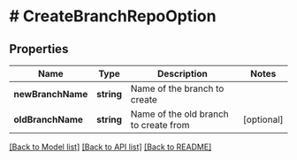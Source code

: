 # # CreateBranchRepoOption

## Properties

Name | Type | Description | Notes
------------ | ------------- | ------------- | -------------
**newBranchName** | **string** | Name of the branch to create |
**oldBranchName** | **string** | Name of the old branch to create from | [optional]

[[Back to Model list]](../../README.md#models) [[Back to API list]](../../README.md#endpoints) [[Back to README]](../../README.md)
